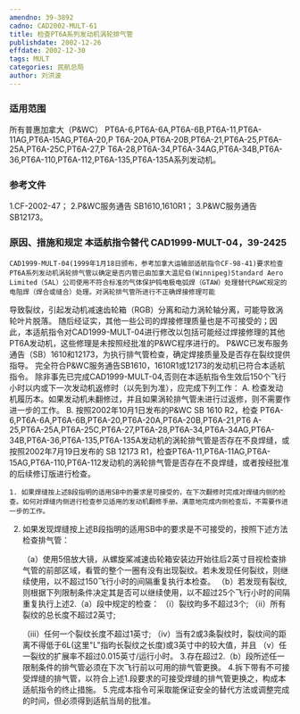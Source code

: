```yaml
---
amendno: 39-3892
cadno: CAD2002-MULT-61
title: 检查PT6A系列发动机涡轮排气管
publishdate: 2002-12-26
effdate: 2002-12-30
tags: MULT
categories: 民航总局
author: 刘洪波
---
```


### 适用范围 
所有普惠加拿大（P&WC） PT6A-6,PT6A-6A,PT6A-6B,PT6A-11,PT6A-11AG,PT6A-15AG,PT6A-20,P T6A-20A,PT6A-20B,PT6A-21,PT6A-25,PT6A-25A,PT6A-25C,PT6A-27,P T6A-28,PT6A-34,PT6A-34AG,PT6A-34B,PT6A-36,PT6A-110,PT6A-112,PT6A-135,PT6A-135A系列发动机。

<!--more-->
### 参考文件
1.CF-2002-47；
    2.P&WC服务通告 SB1610,1610R1；
    3.P&WC服务通告 SB12173。

### 原因、措施和规定 本适航指令替代 CAD1999-MULT-04，39-2425 
    CAD1999-MULT-04(1999年1月18日颁布，参考加拿大运输部适航指令CF-98-41)要求检查PT6A系列发动机涡轮排气管以确定是否内管已由加拿大温尼伯(Winnipeg)Standard Aero Limited（SAL）公司使用不符合标准的气体保护钨电极电弧焊（GTAW）处理替代P&WC规定的电阻焊（焊合或缝合）处理。对涡轮排气管所进行不正确焊接修理可能
       
导致裂纹，引起发动机减速齿轮箱（RGB）分离和动力涡轮轴分离，可能导致涡轮叶片脱落。 
    随后经证实，其他一些公司的焊接修理质量也是不可接受的；因此，本适航指令对CAD1999-MULT-04进行修改以包括可能经过焊接修理的其他PT6A发动机，这些修理是未按照经批准的P&WC程序进行的。 P&WC已发布服务通告（SB）1610和12173，为执行排气管检查，确定焊接质量及是否存在裂纹提供指导。 
    完全符合P&WC服务通告SB1610，1610R1或12173的发动机已符合本适航指令。 
    除非事先已完成CAD1999-MULT-04,否则在本适航指令生效后150个飞行小时以内或下一次发动机返修时（以先到为准），应完成下列工作： 
    A. 检查发动机履历本。如果发动机未翻修过，并且如果涡轮排气管未进行过返修，则不需要作进一步的工作。 
    B. 按照2002年10月1日发布的P&WC SB 1610 R2，检查 PT6A-6,PT6A-6A,PT6A-6B,PT6A-20,PT6A-20A,PT6A-20B,PT6A-21,PT6 A-25,PT6A-25A,PT6A-25C,PT6A-27,PT6A-28,PT6A-34,PT6A-34AG,PT6A-34B,PT6A-36,PT6A-135,PT6A-135A发动机的涡轮排气管是否存在不良焊缝，或按照2002年7月19日发布的 SB 12173 R1，检查PT6A-11,PT6A-11AG,PT6A-15AG,PT6A-110,PT6A-112发动机的涡轮排气管是否存在不良焊缝，或者按经批准的后续修订版进行检查。 

    1. 如果焊缝按上述B段指明的适用SB中的要求是可接受的，在下次翻修时完成对焊缝内侧的检查。如何对焊缝内侧进行检查参见适用的发动机翻修手册。满意地完成内侧检查后，不需要作进一步的工作。
 2. 如果发现焊缝按上述B段指明的适用SB中的要求是不可接受的，按照下述方法检查排气管： 

    （a）使用5倍放大镜，从螺旋桨减速齿轮箱安装边开始往后2英寸目视检查排气管的前部区域，看管的整个一圈有没有出现裂纹。若未发现任何裂纹，则继续使用，以不超过150飞行小时的间隔重复执行本检查。 
    （b）若发现有裂纹,则根据下列限制条件决定其是否可以继续使用，以不超过25个飞行小时的间隔重复执行上述2.（a）段中规定的检查： 
      （i）裂纹昀多不超过3个; 
      （ii）所有裂纹的总长度不超过2英寸; 

       
      （iii）任何一个裂纹长度不超过1英寸; 
      （iv）当有2或3条裂纹时，裂纹间的距离不得低于6L(这里"L"指昀长裂纹之长度)或3英寸中的较大值，并且 
      （v）任一裂纹的扩展率不超过0.015英寸/运行小时。 
    3.存在超过2.（b）段所述任一限制条件的排气管必须在下次飞行前以可用的排气管更换。 
    4.拆下带有不可接受焊缝的排气管，以符合上述1.段要求的可接受焊缝的排气管更换之，构成本适航指令的终止措施。 
    5.完成本指令可采取能保证安全的替代方法或调整完成的时间，但必须得到适航当局的批准。

